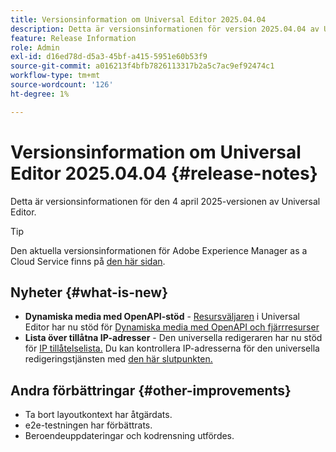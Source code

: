 ```yaml
---
title: Versionsinformation om Universal Editor 2025.04.04
description: Detta är versionsinformationen för version 2025.04.04 av Universal Editor.
feature: Release Information
role: Admin
exl-id: d16ed78d-d5a3-45bf-a415-5951e60b53f9
source-git-commit: a016213f4bfb7826113317b2a5c7ac9ef92474c1
workflow-type: tm+mt
source-wordcount: '126'
ht-degree: 1%

---
```



# Versionsinformation om Universal Editor 2025.04.04 {#release-notes}

Detta är versionsinformationen för den 4 april 2025-versionen av Universal Editor.

>[!TIP]
>
>Den aktuella versionsinformationen för Adobe Experience Manager as a Cloud Service finns på [den här sidan](/help/release-notes/release-notes-cloud/release-notes-current.md).

## Nyheter {#what-is-new}

* **Dynamiska media med OpenAPI-stöd** - [Resursväljaren](/help/assets/overview-asset-selector.md#repository-switcher) i Universal Editor har nu stöd för [Dynamiska media med OpenAPI och fjärrresurser](/help/assets/integrate-remote-approved-assets-with-sites.md)
* **Lista över tillåtna IP-adresser** - Den universella redigeraren har nu stöd för [IP tillåtelselista.](/help/implementing/cloud-manager/ip-allow-lists/introduction.md) Du kan kontrollera IP-adresserna för den universella redigeringstjänsten med [den här slutpunkten.](http://universal-editor-service.adobe.io/ip-ranges)

## Andra förbättringar {#other-improvements}

* Ta bort layoutkontext har åtgärdats.
* e2e-testningen har förbättrats.
* Beroendeuppdateringar och kodrensning utfördes.
